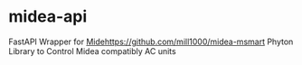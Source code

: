 # midea-api

FastAPI Wrapper for [Mide](https://github.com/mill1000/midea-msmart)https://github.com/mill1000/midea-msmart Phyton Library to Control Midea compatibly AC units

